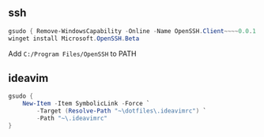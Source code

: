 ## ssh

```powershell
gsudo { Remove-WindowsCapability -Online -Name OpenSSH.Client~~~~0.0.1.0 }
winget install Microsoft.OpenSSH.Beta
```

Add `C:/Program Files/OpenSSH` to PATH

## ideavim

```powershell
gsudo {
    New-Item -Item SymbolicLink -Force `
        -Target (Resolve-Path "~\dotfiles\.ideavimrc") `
        -Path "~\.ideavimrc"
}
```

